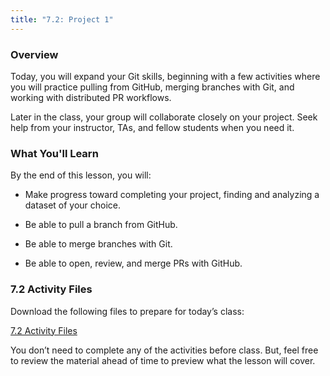 ```yaml
---
title: "7.2: Project 1"
---
```

<img style="display: none;" src="https://static.bc-edx.com/data/dl-1-2/m7/lms/img/banner.jpg" alt="lesson banner" />

### Overview

Today, you will expand your Git skills, beginning with a few activities where you will practice pulling from GitHub, merging branches with Git, and working with distributed PR workflows.

Later in the class, your group will collaborate closely on your project. Seek help from your instructor, TAs, and fellow students when you need it.

### What You'll Learn

By the end of this lesson, you will:

* Make progress toward completing your project, finding and analyzing a dataset of your choice.

* Be able to pull a branch from GitHub.

* Be able to merge branches with Git.

* Be able to open, review, and merge PRs with GitHub.

### 7.2 Activity Files

Download the following files to prepare for today’s class:

[7.2 Activity Files](https://static.bc-edx.com/data/dl-1-2/m7/lms/activities/Class_2_Activities.zip)

You don’t need to complete any of the activities before class. But, feel free to review the material ahead of time to preview what the lesson will cover.
